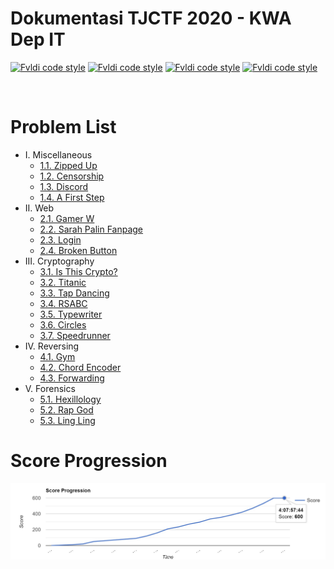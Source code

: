 # Dokumentasi TJCTF 2020 - KWA Dep IT
[![Fvldi code style](https://img.shields.io/badge/Author-Fvldi-fce8d5)](https://github.com/fvldi)
[![Fvldi code style](https://img.shields.io/badge/Name-Muhamad%20Rifaldi-ffd3e1)](https://github.com/fvldi)
[![Fvldi code style](https://img.shields.io/badge/NRP-05311840000022-0a97b0)](https://github.com/fvldi)
[![Fvldi code style](https://img.shields.io/badge/Lecturers-Mr.%20Ridho%20Rahman%20Hariadi,%20S.Kom.,%20M.Sc.-1b6ca8)](https://github.com/fvldi)

<br>

# Problem List
- I. Miscellaneous
    - [1.1. Zipped Up](./Zipped-Up/README.md)
    - [1.2. Censorship](./Censorship/README.md)
    - [1.3. Discord](./Discord/README.md)
    - [1.4. A First Step](./A-First-Step/README.md)
- II. Web
    - [2.1. Gamer W](./Gamer-W/README.md)
    - [2.2. Sarah Palin Fanpage](./Sarah-Palin-Fanpage/README.md)
    - [2.3. Login](./Login/README.md)
    - [2.4. Broken Button](./Broken-Button/README.md)
- III. Cryptography
    - [3.1. Is This Crypto?](./Is-This-Crypto?/README.md)
    - [3.2. Titanic](./Titanic/README.md)
    - [3.3. Tap Dancing](#33-Tap-Dancing)
    - [3.4. RSABC](./RSABC/README.md)
    - [3.5. Typewriter](./Typewriter/README.md)
    - [3.6. Circles](./Circles/README.md)
    - [3.7. Speedrunner](./Speedrunner/README.md)
- IV. Reversing
    - [4.1. Gym](./Gym/README.md)
    - [4.2. Chord Encoder](./Chord-Encoder/README.md)
    - [4.3. Forwarding](./Forwarding/README.md)
- V. Forensics
    - [5.1. Hexillology](./Hexillology/README.md)
    - [5.2. Rap God](./Rap-God/README.md)
    - [5.3. Ling Ling](./Ling-Ling/README.md)

# Score Progression
![Score Progression](./img/scoreProgression.jpg)
